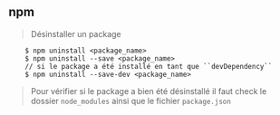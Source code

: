 npm
-
> Désinstaller un package
````shell script
    $ npm uninstall <package_name>
    $ npm uninstall --save <package_name>
    // si le package a été installé en tant que ``devDependency``
    $ npm uninstall --save-dev <package_name>
````
> Pour vérifier si le package a bien été désinstallé il faut check le dossier ``node_modules``
> ainsi que le fichier ``package.json``